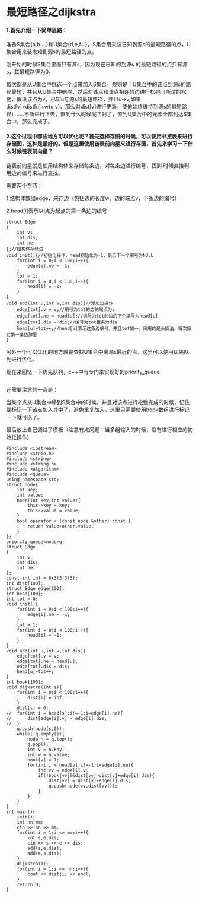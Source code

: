 # 最短路径之dijkstra

#### 1.首先介绍一下简单思路：

准备S集合{a,b....}和U集合{d,e,f...}，S集合用来装已知到源s的最短路径的点，U集合用来装未知到源s的最短路径的点。

刚开始的时候S集合里面只有源s，因为现在已知的到源s 的最短路径的点只有源s，其最短路径为0。

每次都是从U集合中挑选一个点来加入S集合，规则是：U集合中的该点到源s的路径最短，并且从U集合中删除，然后对该点和该点相连的边进行松弛（所谓的松弛，假设该点为v，已知u与源s的最短路径，并且u->v,如果dist[v]>dist[u]+w(u,v)，那么对dist[v]进行更新，使他始终维持到源s的最短路径）.....不断进行下去，直到什么时候呢？对了，直到U集合中的元素全部到达S集合中，那么完成了。

#### 2.这个过程中哪些地方可以优化呢？首先选择存图的时候，可以使用邻接表来进行存储图，这种是最好的。但是这里使用链表前向星来进行存图，首先来学习一下什么时候链表前向星？

链表前向星就是使用结构体来存储每条边，对每条边进行编号，找到 时候直接利用边的编号来进行查找。

需要两个东西：

1.结构体数组edge，来存边（包括边的长度w，边的端点v，下条边的编号）

2.head[i]表示以i点为起点的第一条边的编号

```
struct Edge
{
	int v; 
	int dis;
	int ne;
};//结构体存储边
void init(){//初始化操作，head初始化为-1，表示下一个编号为NULL
	for(int i = 0;i < 100;i++){
		edge[i].ne = -1;
	}
	tot = 1;
	for(int i = 0;i < 100;i++){
		head[i] = -1;
	}
}
void add(int u,int v,int dis){//添加边操作
	edge[tot].v = v;//编号为tot的边的端点为v
	edge[tot].ne = head[u];//编号为tot的边的下个编号为head[u]
	edge[tot].dis = dis;//编号为tot距离为dis
	head[u]=tot++;//head[u]表示这条边编号，并且tot加一。采用的是头插法，每次插在第一条边那里
}
```

另外一个可以优化的地方就是查找U集合中离源s最近的点，这里可以使用优先队列进行优化。

现在来回忆一下优先队列，c++中有专门来实现好的priority_queue

```

```

还需要注意的一点是：

当某个点从U集合中移到S集合中的时候，并且对该点进行松弛完成的时候，记住要标记一下该点加入其中了，避免重复加入。这里只需要使用book数组进行标记一下就可以了。



最后放上自己调试了模板（注意有点问题：当多组输入的时候，没有进行相应的初始化操作）

```
#include <iostream>
#include <stdio.h>
#include <string>
#include <string.h>
#include <algorithm>
#include <queue>
using namespace std;
struct node{
	int key;
	int value;
	node(int key,int value){
		this->key = key;
		this->value = value;
	}
	bool operator < (const node &other) const {
		return value>other.value;
	}
};
priority_queue<node>q;
struct Edge
{
	int v; 
	int dis;
	int ne;
};
const int inf = 0x3f3f3f3f;
int dist[100];
struct Edge edge[100];
int head[100];
int tot = 0;
void init(){
	for(int i = 0;i < 100;i++){
		edge[i].ne = -1;
	}
	tot = 1;
	for(int i = 0;i < 100;i++){
		head[i] = -1;
	}
}
void add(int u,int v,int dis){
	edge[tot].v = v;
	edge[tot].ne = head[u];
	edge[tot].dis = dis;
	head[u]=tot++;
}
int book[100];
void dijkstra(int s){
	for(int i = 0;i < 100;i++){
		dist[i] = inf;
	}
	dist[s] = 0;
//	for(int i = head[s];i!=-1;i=edge[i].ne){
//		dist[edge[i].v] = edge[i].dis;
//	}
	q.push(node(s,0));
	while(!q.empty()){
		node n = q.top();
		q.pop();
		int v = n.key;
		int w = n.value;
		book[v] = 1;
		for(int i = head[v];i!=-1;i=edge[i].ne){
			int vv = edge[i].v;
			if(!book[vv]&&dist[vv]>dist[v]+edge[i].dis){
				dist[vv] = dist[v]+edge[i].dis;
				q.push(node(vv,dist[vv]));
			}
		}
	}
}
int main(){
	init();
	int nn,mm;
	cin >> nn >> mm;
	for(int i = 1;i <= mm;i++){
		int s,e,dis;
		cin >> s >> e >> dis;
		add(s,e,dis);
		add(e,s,dis);
	}
	dijkstra(1);
	for(int i = 1;i <= nn;i++){
		cout << dist[i] << endl;
	}
	return 0;
}
```

